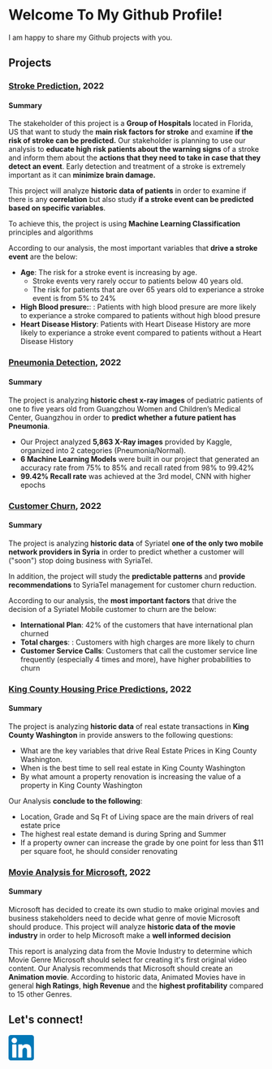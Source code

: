 # Welcome To My Github Profile!

I am happy to share my Github projects with you. 

## Projects

### [Stroke Prediction](https://github.com/schoremis/Phase_5_Project-S.Choremis), 2022
#### Summary
The stakeholder of this project is a **Group of Hospitals** located in Florida, US that want to study the **main risk factors for stroke** and examine **if the risk of stroke can be predicted.**
Our stakeholder is planning to use our analysis to **educate high risk patients about the warning signs** of a stroke and inform them about the **actions that they need to take in case that they detect an event**. 
Early detection and treatment of a stroke is extremely important as it can **minimize brain damage.**

This project will analyze **historic data of patients** in order to examine if there is any **correlation** but also study **if a stroke event can be predicted based on specific variables**.

To achieve this, the project is using **Machine Learning Classification** principles and algorithms
    
According to our analysis, the most important variables that **drive a stroke event** are the below:

- **Age**: The risk for a stroke event is increasing by age. 
  -  Stroke events very rarely occur to patients below 40 years old. 
  -  The risk for patients that are over 65 years old to experiance a stroke event is from 5% to 24%
- **High Blood presure:**: : Patients with high blood presure are more likely to experiance a stroke compared to patients without high blood presure
- **Heart Disease History**: Patients with Heart Disease History are more likely to experiance a stroke event compared to patients without a Heart Disease History

### [Pneumonia Detection](https://github.com/schoremis/Phase_4_Project-S.Choremis), 2022
#### Summary
The project is analyzing **historic chest x-ray images** of pediatric patients of one to five years old from Guangzhou Women and Children’s Medical Center, Guangzhou in order to **predict whether a future patient has Pneumonia**. 
- Our Project analyzed **5,863 X-Ray images** provided by Kaggle, organized into 2 categories (Pneumonia/Normal).
- **6 Machine Learning Models** were built in our project that generated an accuracy rate from 75% to 85% and recall rated from 98% to 99.42%
- **99.42% Recall rate** was achieved at the 3rd model, CNN with higher epochs

### [Customer Churn](https://github.com/schoremis/Phase_3_Project-S.Choremis), 2022
#### Summary
The project is analyzing **historic data** of Syriatel **one of the only two mobile network providers in Syria** in order to predict whether a customer will ("soon") stop doing business with SyriaTel. 

In addition, the project will study the **predictable patterns** and **provide recommendations** to SyriaTel management for customer churn reduction.    

According to our analysis, the **most important factors** that drive the decision of a Syriatel Mobile customer to churn are the below:
- **International Plan**: 42% of the customers that have international plan churned
- **Total charges**: : Customers with high charges are more likely to churn
- **Customer Service Calls**: Customers that call the customer service line frequently (especially 4 times and more), have higher probabilities to churn

### [King County Housing Price Predictions](https://github.com/schoremis/Phase_2_Project-S.Choremis), 2022
#### Summary
The project is analyzing **historic data** of real estate transactions in **King County Washington** in provide answers to the following questions:
 - What are the key variables that drive Real Estate Prices in King County Washington. 
 - When is the best time to sell real estate in King County Washington
 - By what amount a property renovation is increasing the value of a property in King County Washington

Our Analysis **conclude to the following**:
 - Location, Grade and Sq Ft of Living space are the main drivers of real estate price
 - The highest real estate demand is during Spring and Summer
 - If a property owner can increase the grade by one point for less than $11 per square foot, he should consider renovating

### [Movie Analysis for Microsoft](https://github.com/schoremis/Phase_1_Project-S.Choremis), 2022

#### Summary
Microsoft has decided to create its own studio to make original movies and business stakeholders need to decide what genre of movie Microsoft should produce.
This project will analyze **historic data of the movie industry** in order to help Microsoft make a **well informed decision**

This report is analyzing data from the Movie Industry to determine which Movie Genre Microsoft should select for creating it's first original video content.
Our Analysis recommends that Microsoft should create an **Animation movie**.
According to historic data, Animated Movies have in general **high Ratings**, **high Revenue** and the **highest profitability** compared to 15 other Genres.


## Let's connect!

[<img src="linkedin.png" width="50" height="50">](https://www.linkedin.com/in/stamch/)



<!--
**schoremis/schoremis** is a ✨ _special_ ✨ repository because its `README.md` (this file) appears on your GitHub profile.

Here are some ideas to get you started:

- 🔭 I’m currently working on ...
- 🌱 I’m currently learning ...
- 👯 I’m looking to collaborate on ...
- 🤔 I’m looking for help with ...
- 💬 Ask me about ...
- 📫 How to reach me: ...
- 😄 Pronouns: ...
- ⚡ Fun fact: ...
-->
